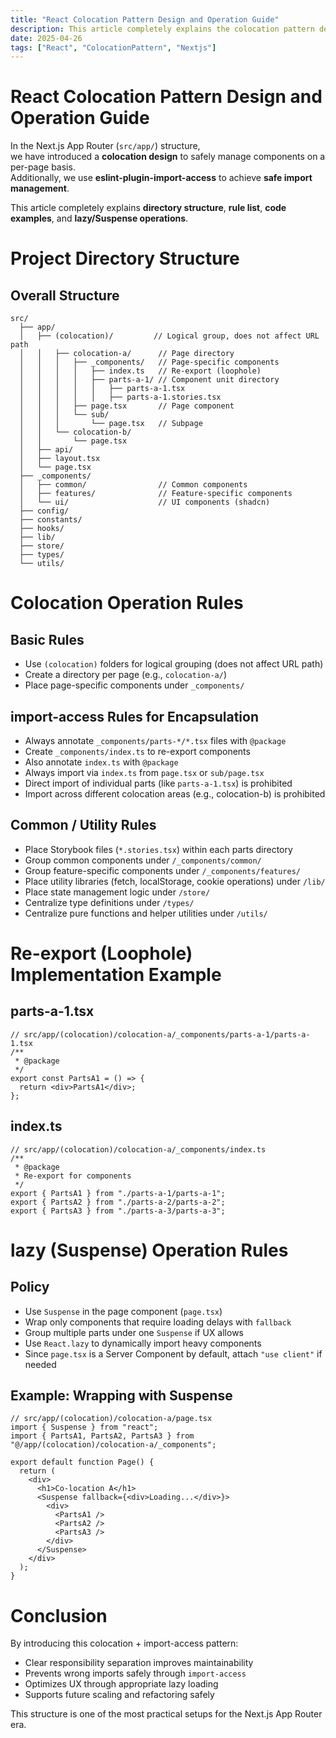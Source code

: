 ```yaml
---
title: "React Colocation Pattern Design and Operation Guide"
description: This article completely explains the colocation pattern design and operation guide for React components in Next.js App Router.
date: 2025-04-26
tags: ["React", "ColocationPattern", "Nextjs"]
---
```


# React Colocation Pattern Design and Operation Guide

In the Next.js App Router (`src/app/`) structure,  
we have introduced a **colocation design** to safely manage components on a per-page basis.  
Additionally, we use **eslint-plugin-import-access** to achieve **safe import management**.

This article completely explains **directory structure**, **rule list**, **code examples**, and **lazy/Suspense operations**.

# Project Directory Structure

## Overall Structure

```plaintext
src/
  ├── app/
  │   ├── (colocation)/         // Logical group, does not affect URL path
  │   │   ├── colocation-a/      // Page directory
  │   │   │   ├── _components/   // Page-specific components
  │   │   │   │   ├── index.ts   // Re-export (loophole)
  │   │   │   │   ├── parts-a-1/ // Component unit directory
  │   │   │   │   │   ├── parts-a-1.tsx
  │   │   │   │   │   ├── parts-a-1.stories.tsx
  │   │   │   ├── page.tsx       // Page component
  │   │   │   └── sub/
  │   │   │       └── page.tsx   // Subpage
  │   │   └── colocation-b/
  │   │       └── page.tsx
  │   ├── api/
  │   ├── layout.tsx
  │   └── page.tsx
  ├── _components/
  │   ├── common/                // Common components
  │   ├── features/              // Feature-specific components
  │   └── ui/                    // UI components (shadcn)
  ├── config/
  ├── constants/
  ├── hooks/
  ├── lib/
  ├── store/
  ├── types/
  └── utils/
```

# Colocation Operation Rules

## Basic Rules

- Use `(colocation)` folders for logical grouping (does not affect URL path)
- Create a directory per page (e.g., `colocation-a/`)
- Place page-specific components under `_components/`

## import-access Rules for Encapsulation

- Always annotate `_components/parts-*/*.tsx` files with `@package`
- Create `_components/index.ts` to re-export components
- Also annotate `index.ts` with `@package`
- Always import via `index.ts` from `page.tsx` or `sub/page.tsx`
- Direct import of individual parts (like `parts-a-1.tsx`) is prohibited
- Import across different colocation areas (e.g., colocation-b) is prohibited

## Common / Utility Rules

- Place Storybook files (`*.stories.tsx`) within each parts directory
- Group common components under `/_components/common/`
- Group feature-specific components under `/_components/features/`
- Place utility libraries (fetch, localStorage, cookie operations) under `/lib/`
- Place state management logic under `/store/`
- Centralize type definitions under `/types/`
- Centralize pure functions and helper utilities under `/utils/`

# Re-export (Loophole) Implementation Example

## parts-a-1.tsx
```tsx
// src/app/(colocation)/colocation-a/_components/parts-a-1/parts-a-1.tsx
/**
 * @package
 */
export const PartsA1 = () => {
  return <div>PartsA1</div>;
};
```

## index.ts
```tsx
// src/app/(colocation)/colocation-a/_components/index.ts
/**
 * @package
 * Re-export for components
 */
export { PartsA1 } from "./parts-a-1/parts-a-1";
export { PartsA2 } from "./parts-a-2/parts-a-2";
export { PartsA3 } from "./parts-a-3/parts-a-3";
```

# lazy (Suspense) Operation Rules

## Policy

- Use `Suspense` in the page component (`page.tsx`)
- Wrap only components that require loading delays with `fallback`
- Group multiple parts under one `Suspense` if UX allows
- Use `React.lazy` to dynamically import heavy components
- Since `page.tsx` is a Server Component by default, attach `"use client"` if needed

## Example: Wrapping with Suspense

```tsx
// src/app/(colocation)/colocation-a/page.tsx
import { Suspense } from "react";
import { PartsA1, PartsA2, PartsA3 } from "@/app/(colocation)/colocation-a/_components";

export default function Page() {
  return (
    <div>
      <h1>Co-location A</h1>
      <Suspense fallback={<div>Loading...</div>}>
        <div>
          <PartsA1 />
          <PartsA2 />
          <PartsA3 />
        </div>
      </Suspense>
    </div>
  );
}
```

# Conclusion

By introducing this colocation + import-access pattern:

- Clear responsibility separation improves maintainability
- Prevents wrong imports safely through `import-access`
- Optimizes UX through appropriate lazy loading
- Supports future scaling and refactoring safely

This structure is one of the most practical setups for the Next.js App Router era.
